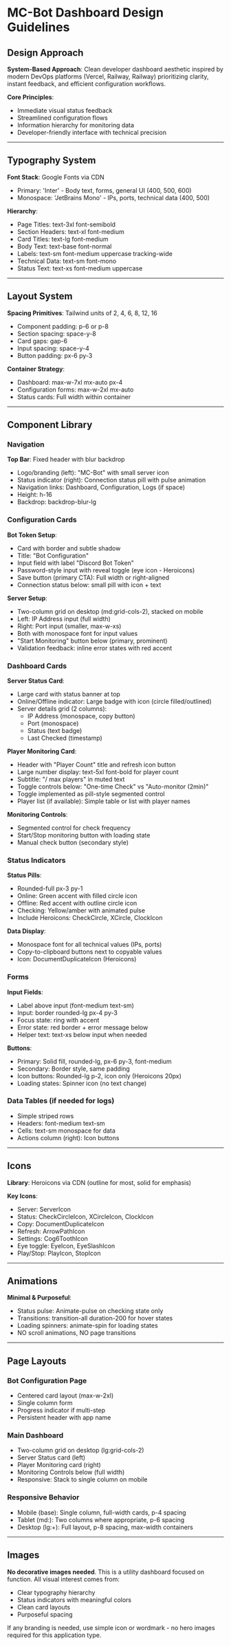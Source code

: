# MC-Bot Dashboard Design Guidelines

## Design Approach
**System-Based Approach**: Clean developer dashboard aesthetic inspired by modern DevOps platforms (Vercel, Railway, Railway) prioritizing clarity, instant feedback, and efficient configuration workflows.

**Core Principles**:
- Immediate visual status feedback
- Streamlined configuration flows
- Information hierarchy for monitoring data
- Developer-friendly interface with technical precision

---

## Typography System

**Font Stack**: Google Fonts via CDN
- Primary: 'Inter' - Body text, forms, general UI (400, 500, 600)
- Monospace: 'JetBrains Mono' - IPs, ports, technical data (400, 500)

**Hierarchy**:
- Page Titles: text-3xl font-semibold
- Section Headers: text-xl font-medium
- Card Titles: text-lg font-medium
- Body Text: text-base font-normal
- Labels: text-sm font-medium uppercase tracking-wide
- Technical Data: text-sm font-mono
- Status Text: text-xs font-medium uppercase

---

## Layout System

**Spacing Primitives**: Tailwind units of 2, 4, 6, 8, 12, 16
- Component padding: p-6 or p-8
- Section spacing: space-y-8
- Card gaps: gap-6
- Input spacing: space-y-4
- Button padding: px-6 py-3

**Container Strategy**:
- Dashboard: max-w-7xl mx-auto px-4
- Configuration forms: max-w-2xl mx-auto
- Status cards: Full width within container

---

## Component Library

### Navigation
**Top Bar**: Fixed header with blur backdrop
- Logo/branding (left): "MC-Bot" with small server icon
- Status indicator (right): Connection status pill with pulse animation
- Navigation links: Dashboard, Configuration, Logs (if space)
- Height: h-16
- Backdrop: backdrop-blur-lg

### Configuration Cards
**Bot Token Setup**:
- Card with border and subtle shadow
- Title: "Bot Configuration"
- Input field with label "Discord Bot Token"
- Password-style input with reveal toggle (eye icon - Heroicons)
- Save button (primary CTA): Full width or right-aligned
- Connection status below: small pill with icon + text

**Server Setup**:
- Two-column grid on desktop (md:grid-cols-2), stacked on mobile
- Left: IP Address input (full width)
- Right: Port input (smaller, max-w-xs)
- Both with monospace font for input values
- "Start Monitoring" button below (primary, prominent)
- Validation feedback: inline error states with red accent

### Dashboard Cards
**Server Status Card**:
- Large card with status banner at top
- Online/Offline indicator: Large badge with icon (circle filled/outlined)
- Server details grid (2 columns):
  - IP Address (monospace, copy button)
  - Port (monospace)
  - Status (text badge)
  - Last Checked (timestamp)

**Player Monitoring Card**:
- Header with "Player Count" title and refresh icon button
- Large number display: text-5xl font-bold for player count
- Subtitle: "/ max players" in muted text
- Toggle controls below: "One-time Check" vs "Auto-monitor (2min)"
- Toggle implemented as pill-style segmented control
- Player list (if available): Simple table or list with player names

**Monitoring Controls**:
- Segmented control for check frequency
- Start/Stop monitoring button with loading state
- Manual check button (secondary style)

### Status Indicators
**Status Pills**:
- Rounded-full px-3 py-1
- Online: Green accent with filled circle icon
- Offline: Red accent with outline circle icon
- Checking: Yellow/amber with animated pulse
- Include Heroicons: CheckCircle, XCircle, ClockIcon

**Data Display**:
- Monospace font for all technical values (IPs, ports)
- Copy-to-clipboard buttons next to copyable values
- Icon: DocumentDuplicateIcon (Heroicons)

### Forms
**Input Fields**:
- Label above input (font-medium text-sm)
- Input: border rounded-lg px-4 py-3
- Focus state: ring with accent
- Error state: red border + error message below
- Helper text: text-xs below input when needed

**Buttons**:
- Primary: Solid fill, rounded-lg, px-6 py-3, font-medium
- Secondary: Border style, same padding
- Icon buttons: Rounded-lg p-2, icon only (Heroicons 20px)
- Loading states: Spinner icon (no text change)

### Data Tables (if needed for logs)
- Simple striped rows
- Headers: font-medium text-sm
- Cells: text-sm monospace for data
- Actions column (right): Icon buttons

---

## Icons
**Library**: Heroicons via CDN (outline for most, solid for emphasis)

**Key Icons**:
- Server: ServerIcon
- Status: CheckCircleIcon, XCircleIcon, ClockIcon
- Copy: DocumentDuplicateIcon
- Refresh: ArrowPathIcon
- Settings: Cog6ToothIcon
- Eye toggle: EyeIcon, EyeSlashIcon
- Play/Stop: PlayIcon, StopIcon

---

## Animations
**Minimal & Purposeful**:
- Status pulse: Animate-pulse on checking state only
- Transitions: transition-all duration-200 for hover states
- Loading spinners: animate-spin for loading states
- NO scroll animations, NO page transitions

---

## Page Layouts

### Bot Configuration Page
- Centered card layout (max-w-2xl)
- Single column form
- Progress indicator if multi-step
- Persistent header with app name

### Main Dashboard
- Two-column grid on desktop (lg:grid-cols-2)
- Server Status card (left)
- Player Monitoring card (right)
- Monitoring Controls below (full width)
- Responsive: Stack to single column on mobile

### Responsive Behavior
- Mobile (base): Single column, full-width cards, p-4 spacing
- Tablet (md:): Two columns where appropriate, p-6 spacing
- Desktop (lg:+): Full layout, p-8 spacing, max-width containers

---

## Images
**No decorative images needed**. This is a utility dashboard focused on function. All visual interest comes from:
- Clear typography hierarchy
- Status indicators with meaningful colors
- Clean card layouts
- Purposeful spacing

If any branding is needed, use simple icon or wordmark - no hero images required for this application type.